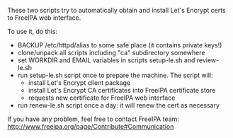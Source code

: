 These two scripts try to automatically obtain and install Let's Encrypt certs
to FreeIPA web interface.

To use it, do this:
* BACKUP /etc/httpd/alias to some safe place (it contains private keys!)
* clone/unpack all scripts including "ca" subdirectory somewhere
* set WORKDIR and EMAIL variables in scripts setup-le.sh and review-le.sh
* run setup-le.sh script once to prepare the machine. The script will:
  * install Let's Encrypt client package
  * install Let's Encrypt CA certificates into FreeIPA certificate store
  * requests new certificate for FreeIPA web interface
* run renew-le.sh script once a day: it will renew the cert as necessary


If you have any problem, feel free to contact FreeIPA team:
http://www.freeipa.org/page/Contribute#Communication
